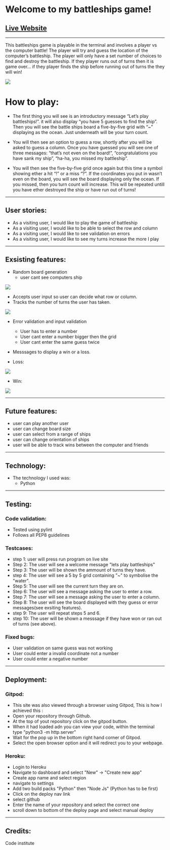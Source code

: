 # Welcome to my battleships game!
## [Live Website](https://battle-of-ships.herokuapp.com/)
--- 

This battleships game is playable in the terminal and involves a player vs the computer battle! The player will try and guess the location of the computer’s battleship. The player will only have a set number of choices to find and destroy the battleship. If they player runs out of turns then it is game over… if they player finds the ship before running out of turns the they will win!

<img src="images/responsive.png">

# How to play:
* The first thing you will see is an introductory message “Let’s play battleships!”. it will also display “you have 5 guesses to find the ship”. Then you will see the battle ships board a five-by-five grid with “~” displaying as the ocean. Just underneath will be your turn count.

* You will then see an option to guess a row, shortly after you will be asked to guess a column. Once you have guessed you will see one of three messages: “that’s not even on the board!”, “congratulations you have sank my ship”, “ha-ha, you missed my battleship”. 

* You will then see the five-by-five grid once again but this time a symbol showing ether a hit “!” or a miss “?”. If the coordinates you put in wasn’t even on the board, you will see the board displaying only the ocean. If you missed, then you turn count will increase. 
This will be repeated untill you have ether destroyed the ship or have run out of turns! 
---
## User stories:
* As a visiting user, I would like to play the game of battleship
* As a visiting user, I would like to be able to select the row and column
* As a visiting user, I would like to see validation on errors
* As a visiting user, I would like to see my turns increase the more I play

---

## Exsisting features:
* Random board generation
  * user cant see computers ship 
<img src="images/start.png">

* Accepts user input so user can decide what row or column.
* Tracks the number of turns the user has taken.

<img src="images/valid.png">

* Error validation and input validation
  * User has to enter a number
  * User cant enter a number bigger then the grid
  * User cant enter the same guess twice

* Messsages to display a win or a loss.

 * Loss:
<img src="images/lose.png">

* Win:
<img src="images/win.png">

---

## Future features:
* user can play another user
* user can change board size
* user can select from a range of ships 
* user can change orientation of ships 
* user will be able to track wins between the computer and friends

---

## Technology:
* The technology I used was:
  * Python

---

## Testing:

### Code validation:
* Tested using pylint 
* Follows all PEP8 guidelines 

### Testcases:
* step 1: user will press run program on live site
* Step 2: The user will see a welcome message "lets play battleships"
* Step 3: The user will be shown the ammount of turns they have.
* step 4: The user will see a 5 by 5 grid containing "~" to symbolise the "water".
* Step 5: The user will see the current turn they are on.
* Step 6: The user will see a message asking the user to enter a row.
* Step 7: The user will see a message asking the user to enter a column.
* Step 8: The user will see the board displayed with they guess or error messages(see exsiting features).
* step 9: The user will repeat steps 5 and 6.
* step 10: The user will be shown a messsage if they have won or ran out of turns (see above).

### Fixed bugs:
 * User validation on same guess was not working
 * User could enter a invalid coordinate not a number
 * User could enter a negative number

---

## Deployment:

### Gitpod:
* This site was also viewed through a browser using Gitpod, This is how I achieved this :
 * Open your repository through Github.
 * At the top of yout repository click on the gitpod button.
 * When it had loaded adn you can view your code, within the terminal type "python3 -m http.server"
 * Wait for the pop up in the bottom right hand corner of Gitpod.
 * Select the open browser option and it will redirect you to your webpage.

### Heroku: 
* Login to Heroku
* Navigate to dashboard and select "New" -> "Create new app"
* Create app name and select region
* navigate to settings
* Add two build packs "Python" then "Node Js" (Python has to be first)
* Click on the deploy nav link
* select github 
* Enter the name of your repository and select the correct one
* scroll down to bottom of the deploy page and select manual deploy 

---

## Credits:
Code institute 